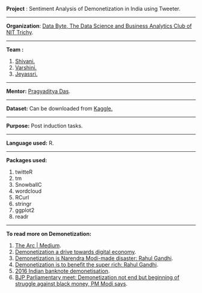**Project** : Sentiment Analysis of Demonetization in India using 
Tweeter.

----------
**Organization**: [Data Byte, The Data Science and Business Analytics Club of NIT Trichy](https://github.com/DataByteNITT).

---------- 
**Team :** 
 1. [Shivani.](https://github.com/shivanichander)
 2. [Varshini.](https://github.com/varshinisriram)
 3. [Jeyassri.](https://github.com/shreeju)

----------
**Mentor:**
[Pragyaditya Das](https://github.com/Jeet1994).
 
----------
**Dataset:** Can be downloaded from [Kaggle.](https://www.kaggle.com/arathee2/demonetization-in-india-twitter-data/downloads/demonetization-in-india-twitter-data.zip)

----------
**Purpose:** Post induction tasks. 

----------
**Language used:** R.

----------
**Packages used:**
 1. twitteR
 2. tm
 3. SnowballC
 4. wordcloud
 5. RCurl
 6. stringr
 7. ggplot2
 8. readr
 
----------
**To read more on Demonetization:**
 1. [The Arc | Medium](https://thearcmag.com/indias-demonetization-explained-6092a70d964d#.fto7h6s2z).
 2. [Demonetization a drive towards digital economy](http://timesofindia.indiatimes.com/city/ahmedabad/demonetization-a-drive-towards-digital-economy/articleshow/57240322.cms).
 3. [Demonetization is Narendra Modi-made disaster: Rahul Gandhi](http://timesofindia.indiatimes.com/city/hubballi/demonetization-is-narendra-modi-made-disaster-rahul-gandhi/articleshow/56047863.cms).
 4. [Demonetization is to benefit the super rich: Rahul Gandhi](http://timesofindia.indiatimes.com/city/goa/Demonetization-is-to-benefit-the-super-rich-RaGa/articleshow/56028175.cms).
 5. [2016 Indian banknote demonetisation](https://en.wikipedia.org/wiki/2016_Indian_banknote_demonetisation).
 6. [BJP Parliamentary meet: Demonetization not end but beginning of struggle against black money, PM Modi says](http://timesofindia.indiatimes.com/india/BJP-Parliamentary-meet-Demonetization-not-end-but-beginning-of-struggle-against-black-money-PM-Modi-says/articleshow/55556995.cms).


